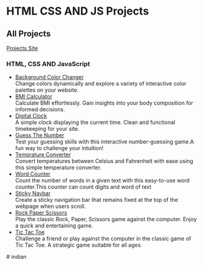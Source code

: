 # HTML CSS AND JS Projects

## All Projects

[Projects Site](https://project-by-haidarbalospura.netlify.app)

### HTML, CSS AND JavaScript

- [Background Color Changer](https://github.com/haidarbalospura/Projects/tree/main/1%20-%20Color%20Changer)<br> Change colors dynamically and explore a variety of interactive color palettes on your website.
- [BMI Calculator](https://github.com/haidarbalospura/Projects/tree/main/2%20-%20BMI%20Calculator) <br> Calculate BMI effortlessly. Gain insights into your body composition for informed decisions.
- [Digital Clock](https://github.com/haidarbalospura/Projects/tree/main/3%20-%20Digital%20Clock) <br> A simple clock displaying the current time. Clean and functional timekeeping for your site.
- [Guess The Number](https://github.com/haidarbalospura/Projects/tree/main/4%20-%20Guess%20The%20Number) <br> Test your guessing skills with this interactive number-guessing game.A fun way to challenge your intuition!
- [Temprature Converter](https://github.com/haidarbalospura/Projects/tree/main/5%20-%20Temprature%20Converter) <br> Convert temperatures between Celsius and Fahrenheit with ease using this simple temperature converter.
- [Word Counter](https://github.com/haidarbalospura/Projects/tree/main/6%20-%20Word%20Counter) <br>Count the number of words in a given text with this easy-to-use word counter.This counter can count digits and word of text<!-- [Background Changer](https://github.com/haidarbalospura/Projects/tree/main/7%20-%20Background%20Changer) <br> Change the background color of your webpage using this project.This project change the background-color-->
- [Sticky Navbar](https://github.com/haidarbalospura/Projects/tree/main/8%20-%20Sticky%20Navbar) <br> Create a sticky navigation bar that remains fixed at the top of the webpage when users scroll.
- [Rock Paper Scissors](https://github.com/haidarbalospura/Projects/tree/main/9%20-%20Rock%20Paper%20Scissors) <br> Play the classic Rock, Paper, Scissors game against the computer. Enjoy a quick and entertaining game.
- [Tic Tac Toe](https://github.com/haidarbalospura/Projects/tree/main/10%20-%20Tic%20Tac%20Toe) <br> Challenge a friend or play against the computer in the classic game of Tic Tac Toe. A strategic game suitable for all ages.
  <!-- [Text To Speak](https://github.com/haidarbalospura/Projects/tree/main/11%20-%20Text%20To%20Speak) <br> Convert text to speech. Enhance accessibility and user interaction by providing a voice feature on your website-->
#   i n d i a n 
 
 
